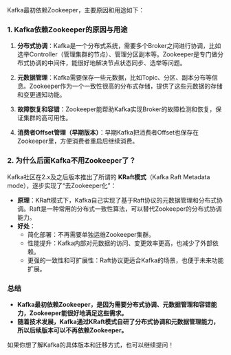 Kafka最初依赖Zookeeper，主要原因和用途如下：

### 1. Kafka依赖Zookeeper的原因与用途

1. **分布式协调**：Kafka是一个分布式系统，需要多个Broker之间进行协调，比如选举Controller（管理集群的节点）、管理分区副本等。Zookeeper是专门做分布式协调的中间件，能很好地解决节点状态同步、选举等问题。

2. **元数据管理**：Kafka需要保存一些元数据，比如Topic、分区、副本分布等信息。Zookeeper作为一个一致性很高的分布式存储，提供了这些元数据的存储和变更通知功能。

3. **故障恢复和容错**：Zookeeper能帮助Kafka实现Broker的故障检测和恢复，保证集群的高可用性。

4. **消费者Offset管理（早期版本）**：早期Kafka把消费者Offset也保存在Zookeeper里，方便消费者重启后继续消费。

### 2. 为什么后面Kafka不用Zookeeper了？

Kafka社区在2.x及之后版本推出了所谓的 **KRaft模式**（Kafka Raft Metadata mode），逐步实现了“去Zookeeper化”：

- **原理**：KRaft模式下，Kafka自己实现了基于Raft协议的元数据管理和分布式协调。Raft是一种常用的分布式一致性算法，可以替代Zookeeper的分布式协调能力。
- **好处**：
  - 简化部署：不再需要单独运维Zookeeper集群。
  - 性能提升：Kafka内部对元数据的访问、变更效率更高，也减少了外部依赖。
  - 更强的一致性和可扩展性：Raft协议更适合Kafka的场景，也便于未来功能扩展。

### 总结

- **Kafka最初依赖Zookeeper，是因为需要分布式协调、元数据管理和容错能力，Zookeeper能很好地满足这些需求。**
- **随着技术发展，Kafka通过KRaft模式自研了分布式协调和元数据管理能力，所以后续版本可以不再依赖Zookeeper。**

如果你想了解Kafka的具体版本和迁移方式，也可以继续提问！